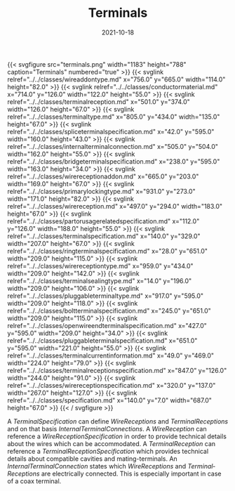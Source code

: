 ﻿---
title: Terminals
toc: false
type: specs
layout: diagram
date: "2021-10-18"
draft: false
specification: VEC
version: 1.2.1
documentType: "Recommendation"
elementType: Diagram
classes:
  - WireAddOnType
  - ConductorMaterial
  - TerminalReception
  - TerminalType
  - SpliceTerminalSpecification
  - InternalTerminalConnection
  - BridgeTerminalSpecification
  - WireReceptionAddOn
  - PrimaryLockingType
  - WireReception
  - PartOrUsageRelatedSpecification
  - TerminalSpecification
  - RingTerminalSpecification
  - WireReceptionType
  - TerminalSealingType
  - PluggableTerminalType
  - BoltTerminalSpecification
  - OpenWireEndTerminalSpecification
  - PluggableTerminalSpecification
  - TerminalCurrentInformation
  - TerminalReceptionSpecification
  - WireReceptionSpecification
  - Specification
menu:
  VEC-1.2.1:    
    parent: component-characteristics
    identifier: component-characteristics/terminals
    weight: 1005002 

# Prev/next pager order (if `docs_section_pager` enabled in `params.toml`)
weight: 1005002
---
{{< svgfigure src="terminals.png" width="1183" height="788" caption="Terminals" numbered="true" >}}
  {{< svglink relref="../../classes/wireaddontype.md" x="756.0" y="665.0" width="114.0" height="82.0" >}}
  {{< svglink relref="../../classes/conductormaterial.md" x="714.0" y="126.0" width="122.0" height="55.0" >}}
  {{< svglink relref="../../classes/terminalreception.md" x="501.0" y="374.0" width="126.0" height="67.0" >}}
  {{< svglink relref="../../classes/terminaltype.md" x="805.0" y="434.0" width="135.0" height="67.0" >}}
  {{< svglink relref="../../classes/spliceterminalspecification.md" x="42.0" y="595.0" width="160.0" height="43.0" >}}
  {{< svglink relref="../../classes/internalterminalconnection.md" x="505.0" y="504.0" width="162.0" height="55.0" >}}
  {{< svglink relref="../../classes/bridgeterminalspecification.md" x="238.0" y="595.0" width="163.0" height="34.0" >}}
  {{< svglink relref="../../classes/wirereceptionaddon.md" x="665.0" y="203.0" width="169.0" height="67.0" >}}
  {{< svglink relref="../../classes/primarylockingtype.md" x="931.0" y="273.0" width="171.0" height="82.0" >}}
  {{< svglink relref="../../classes/wirereception.md" x="497.0" y="294.0" width="183.0" height="67.0" >}}
  {{< svglink relref="../../classes/partorusagerelatedspecification.md" x="112.0" y="126.0" width="188.0" height="55.0" >}}
  {{< svglink relref="../../classes/terminalspecification.md" x="140.0" y="329.0" width="207.0" height="67.0" >}}
  {{< svglink relref="../../classes/ringterminalspecification.md" x="28.0" y="651.0" width="209.0" height="115.0" >}}
  {{< svglink relref="../../classes/wirereceptiontype.md" x="959.0" y="434.0" width="209.0" height="142.0" >}}
  {{< svglink relref="../../classes/terminalsealingtype.md" x="14.0" y="196.0" width="209.0" height="106.0" >}}
  {{< svglink relref="../../classes/pluggableterminaltype.md" x="917.0" y="595.0" width="209.0" height="118.0" >}}
  {{< svglink relref="../../classes/boltterminalspecification.md" x="245.0" y="651.0" width="209.0" height="115.0" >}}
  {{< svglink relref="../../classes/openwireendterminalspecification.md" x="427.0" y="595.0" width="209.0" height="34.0" >}}
  {{< svglink relref="../../classes/pluggableterminalspecification.md" x="651.0" y="595.0" width="221.0" height="55.0" >}}
  {{< svglink relref="../../classes/terminalcurrentinformation.md" x="49.0" y="469.0" width="224.0" height="79.0" >}}
  {{< svglink relref="../../classes/terminalreceptionspecification.md" x="847.0" y="126.0" width="244.0" height="91.0" >}}
  {{< svglink relref="../../classes/wirereceptionspecification.md" x="320.0" y="137.0" width="267.0" height="127.0" >}}
  {{< svglink relref="../../classes/specification.md" x="140.0" y="7.0" width="687.0" height="67.0" >}}
{{< / svgfigure >}}
<p> A <i>TerminalSpecification</i> can define <i>WireReceptions</i> and <i>TerminalReceptions</i> and on that basis <i>InternalTerminalConnections</i>. A <i>WireReception</i> can reference a <i>WireReceptionSpecification</i> in order to provide technical details about the wires which can be accommodated. A <i>TerminalReception</i> can reference a <i>TerminalReceptionSpecification</i> which provides technical details about compatible cavities and mating-terminals. An <i>InternalTerminalConnection</i> states which <i>WireReceptions</i> and <i>Terminal­Receptions</i> are electrically connected. This is especially important in case of a coax terminal.      </p>